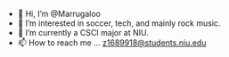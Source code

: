 - 👋 Hi, I’m @Marrugaloo
- 👀 I’m interested in soccer, tech, and mainly rock music.
- 🌱 I’m currently a CSCI major at NIU.
- 📫 How to reach me ... z1689918@students.niu.edu
